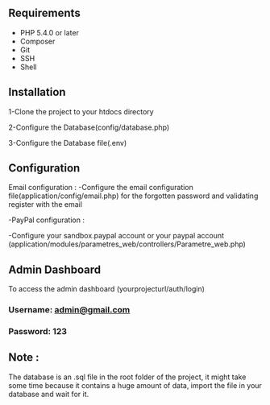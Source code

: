 ## Requirements

* PHP 5.4.0 or later
* Composer
* Git
* SSH
* Shell

## Installation

1-Clone the project to your htdocs directory

2-Configure the Database(config/database.php)

3-Configure the Database file(.env)

## Configuration
Email configuration : 
-Configure the email configuration file(application/config/email.php) for the forgotten password and validating register with the email

-PayPal configuration : 

-Configure your sandbox.paypal account or your paypal account (application/modules/parametres_web/controllers/Parametre_web.php)
## Admin Dashboard
To access the admin dashboard (yourprojecturl/auth/login)

### Username: admin@gmail.com

### Password: 123
## Note :

The database is an .sql file in the root folder of the project, it might take some time because it contains a huge amount of data, import the file in your database and wait for it.
